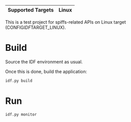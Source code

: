 | Supported Targets | Linux |
| ----------------- | ----- |

This is a test project for spiffs-related APIs on Linux target (CONFIG*IDF*TARGET_LINUX).

# Build
Source the IDF environment as usual.

Once this is done, build the application:
```bash
idf.py build
```

# Run
```bash
idf.py monitor
```
